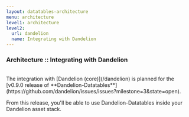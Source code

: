 ```yaml
---
layout: datatables-architecture
menu: architecture
level1: architecture
level2:
  url: dandelion
  name: Integrating with Dandelion
---
```


### Architecture :: Integrating with Dandelion

<br />
The integration with [Dandelion (core)](/dandelion) is planned for the [v0.9.0 release of **Dandelion-Datatables**](https://github.com/dandelion/issues/issues?milestone=3&state=open).

From this release, you'll be able to use Dandelion-Datatables inside your Dandelion asset stack.

